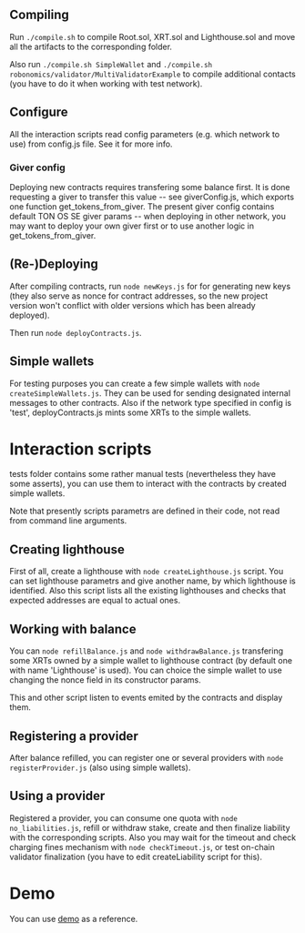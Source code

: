 ## Compiling
Run `./compile.sh` to compile Root.sol, XRT.sol and Lighthouse.sol and move all the artifacts to the corresponding folder.

Also run `./compile.sh SimpleWallet` and `./compile.sh robonomics/validator/MultiValidatorExample` to compile additional contacts (you have to do it when working with test network).

## Configure
All the interaction scripts read config parameters (e.g. which network to use) from config.js file. See it for more info.
### Giver config
Deploying new contracts requires transfering some balance first. It is done requesting a giver to transfer this value -- see giverConfig.js, which exports one function get_tokens_from_giver. The present giver config contains default TON OS SE giver params -- when deploying in other network, you may want to deploy your own giver first or to use another logic in get_tokens_from_giver.

## (Re-)Deploying
After compiling contracts, run `node newKeys.js` for for generating new keys (they also serve as nonce for contract addresses, so the new project version won't conflict with older versions which has been already deployed).

Then run `node deployContracts.js`.

## Simple wallets
For testing purposes you can create a few simple wallets with `node createSimpleWallets.js`. They can be used for sending designated internal messages to other contracts. Also if the network type specified in config is 'test', deployContracts.js mints some XRTs to the simple wallets.

# Interaction scripts
tests folder contains some rather manual tests (nevertheless they have some asserts), you can use them to interact with the contracts by created simple wallets.

Note that presently scripts parametrs are defined in their code, not read from command line arguments.

## Creating lighthouse
First of all, create a lighthouse with `node createLighthouse.js` script. You can set lighthouse parametrs and give another name, by which lighthouse is identified.
Also this script lists all the existing lighthouses and checks that expected addresses are equal to actual ones.

## Working with balance
You can `node refillBalance.js` and `node withdrawBalance.js` transfering some XRTs owned by a simple wallet to lighthouse contract (by default one with name 'Lighthouse' is used). You can choice the simple wallet to use changing the nonce field in its constructor params.

This and other script listen to events emited by the contracts and display them.

## Registering a provider
After balance refilled, you can register one or several providers with `node registerProvider.js` (also using simple wallets).

## Using a provider
Registered a provider, you can consume one quota with `node no_liabilities.js`, refill or withdraw stake, create and then finalize liability with the corresponding scripts. Also you may wait for the timeout and check charging fines mechanism with `node checkTimeout.js`, or test on-chain validator finalization (you have to edit createLiability script for this).

# Demo
You can use [demo](https://www.youtube.com/watch?v=ZvAqjMXXaHY) as a reference.
